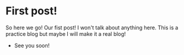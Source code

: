 # First post!

So here we go! Our fist post! I won't talk about anything here. This is a practice blog but maybe I will make it a real blog!

* See you soon! 
